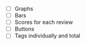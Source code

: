 - [ ] Graphs
- [ ] Bars
- [ ] Scores for each review
- [ ] Buttons 
- [ ] Tags individually and total